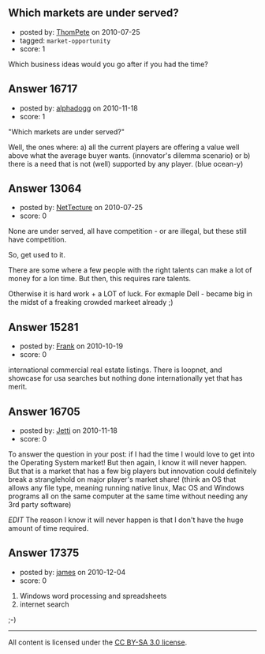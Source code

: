 ## Which markets are under served?

- posted by: [ThomPete](https://stackexchange.com/users/-1/1186-thompete) on 2010-07-25
- tagged: `market-opportunity`
- score: 1

Which business ideas would you go after if you had the time?


## Answer 16717

- posted by: [alphadogg](https://stackexchange.com/users/-1/3197-alphadogg) on 2010-11-18
- score: 1

"Which markets are under served?"

Well, the ones where:
a) all the current players are offering a value well above what the average buyer wants. (innovator's dilemma scenario)
or
b) there is a need that is not (well) supported by any player. (blue ocean-y)


## Answer 13064

- posted by: [NetTecture](https://stackexchange.com/users/-1/3350-nettecture) on 2010-07-25
- score: 0

None are under served, all have competition - or are illegal, but these still have competition.

So, get used to it.

There are some where a few people with the right talents can make a lot of money for a lon time. But then, this requires rare talents.

Otherwise it is hard work + a LOT of luck. For exmaple Dell - became big in the midst of a freaking crowded markeet already ;)


## Answer 15281

- posted by: [Frank](https://stackexchange.com/users/-1/4858-frank) on 2010-10-19
- score: 0

international commercial real estate listings.
There is loopnet, and showcase for usa searches but nothing done internationally yet that has merit. 


## Answer 16705

- posted by: [Jetti](https://stackexchange.com/users/-1/5405-jetti) on 2010-11-18
- score: 0

To answer the question in your post: if I had the time I would love to get into the Operating System market! But then again, I know it will never happen. But that is a market that has a few big players but innovation could definitely break a stranglehold on major player's market share! (think an OS that allows any file type, meaning running native linux, Mac OS and Windows programs all on the same computer at the same time without needing any 3rd party software)

*EDIT* The reason I know it will never happen is that I don't have the huge amount of time required.


## Answer 17375

- posted by: [james](https://stackexchange.com/users/-1/5800-james) on 2010-12-04
- score: 0

1. Windows word processing and spreadsheets
2. internet search

;-)



---

All content is licensed under the [CC BY-SA 3.0 license](https://creativecommons.org/licenses/by-sa/3.0/).
